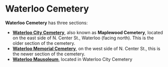 # Waterloo Cemetery
**Waterloo Cemetery** has three sections:
- [**Waterloo City Cemetery**](https://github.com/FyoAtEPL/DeKalbCemeteries/blob/main/cemeteryFiles/WaterlooCity.md "**Waterloo City Cemetery**"), also known as **Maplewood Cemetery**, located on the east side of N. Center St., Waterloo (facing north). This is the older section of the cemetery.
- [**Waterloo Memorial Cemetery**](https://github.com/FyoAtEPL/DeKalbCemeteries/blob/main/cemeteryFiles/WaterlooMemorial.md "**Waterloo Memorial Cemetery**"), on the west side of N. Center St., this is the newer section of the cemetery.
- [**Waterloo Mausoleum**](https://github.com/FyoAtEPL/DeKalbCemeteries/blob/main/cemeteryFiles/WaterlooMausoleum.md "**Waterloo Mausoleum**"), located in Waterloo City Cemetery
